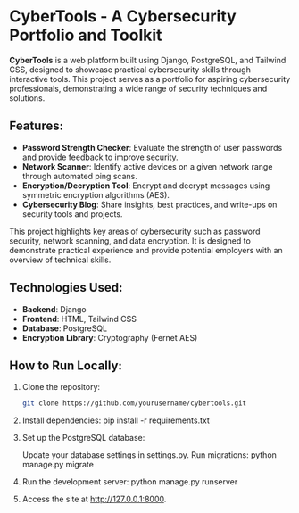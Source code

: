 # CyberTools - A Cybersecurity Portfolio and Toolkit

**CyberTools** is a web platform built using Django, PostgreSQL, and Tailwind CSS, designed to showcase practical cybersecurity skills through interactive tools. This project serves as a portfolio for aspiring cybersecurity professionals, demonstrating a wide range of security techniques and solutions.

## Features:
- **Password Strength Checker**: Evaluate the strength of user passwords and provide feedback to improve security.
- **Network Scanner**: Identify active devices on a given network range through automated ping scans.
- **Encryption/Decryption Tool**: Encrypt and decrypt messages using symmetric encryption algorithms (AES).
- **Cybersecurity Blog**: Share insights, best practices, and write-ups on security tools and projects.

This project highlights key areas of cybersecurity such as password security, network scanning, and data encryption. It is designed to demonstrate practical experience and provide potential employers with an overview of technical skills.

## Technologies Used:
- **Backend**: Django
- **Frontend**: HTML, Tailwind CSS
- **Database**: PostgreSQL
- **Encryption Library**: Cryptography (Fernet AES)

## How to Run Locally:

1. Clone the repository:
   ```bash
   git clone https://github.com/yourusername/cybertools.git
2. Install dependencies:
   pip install -r requirements.txt

3. Set up the PostgreSQL database:

    Update your database settings in settings.py.
    Run migrations:
        python manage.py migrate

4. Run the development server:
    python manage.py runserver

5. Access the site at http://127.0.0.1:8000.